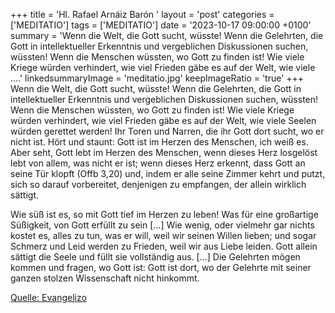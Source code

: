 +++
title = 'Hl. Rafael Arnáiz Barón  '
layout = 'post'
categories = ['MEDITATIO']
tags = ['MEDITATIO']
date = '2023-10-17 09:00:00 +0100'
summary = 'Wenn die Welt, die Gott sucht, wüsste! Wenn die Gelehrten, die Gott in intellektueller Erkenntnis und vergeblichen Diskussionen suchen, wüssten! Wenn die Menschen wüssten, wo Gott zu finden ist! Wie viele Kriege würden verhindert, wie viel Frieden gäbe es auf der Welt, wie viele ....'
linkedsummaryImage = 'meditatio.jpg'
keepImageRatio = 'true'
+++
Wenn die Welt, die Gott sucht, wüsste! Wenn die Gelehrten, die Gott in intellektueller Erkenntnis und vergeblichen Diskussionen suchen, wüssten! Wenn die Menschen wüssten, wo Gott zu finden ist! Wie viele Kriege würden verhindert, wie viel Frieden gäbe es auf der Welt, wie viele Seelen würden gerettet werden! Ihr Toren und Narren, die ihr Gott dort sucht, wo er nicht ist.<!--more--> Hört und staunt: Gott ist im Herzen des Menschen, ich weiß es. Aber seht, Gott lebt im Herzen des Menschen, wenn dieses Herz losgelöst lebt von allem, was nicht er ist; wenn dieses Herz erkennt, dass Gott an seine Tür klopft (Offb 3,20) und, indem er alle seine Zimmer kehrt und putzt, sich so darauf vorbereitet, denjenigen zu empfangen, der allein wirklich sättigt. 

Wie süß ist es, so mit Gott tief im Herzen zu leben! Was für eine großartige Süßigkeit, von Gott erfüllt zu sein […] Wie wenig, oder vielmehr gar nichts kostet es, alles zu tun, was er will, weil wir seinen Willen lieben; und sogar Schmerz und Leid werden zu Frieden, weil wir aus Liebe leiden. Gott allein sättigt die Seele und füllt sie vollständig aus. […] Die Gelehrten mögen kommen und fragen, wo Gott ist: Gott ist dort, wo der Gelehrte mit seiner ganzen stolzen Wissenschaft nicht hinkommt.


[Quelle: Evangelizo](https://evangeliumtagfuertag.org/DE/gospel)

